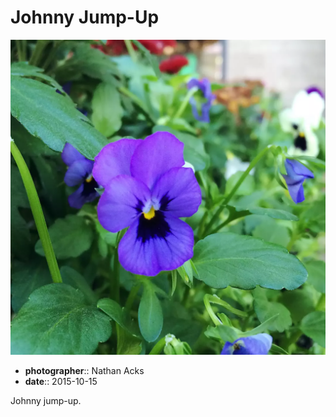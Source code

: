 # Johnny Jump-Up

![A bright purple flower with a yellow center](assets/2015-10-15-johnny-jump-up.webp)

* **photographer**:: Nathan Acks  
* **date**:: 2015-10-15

Johnny jump-up.
